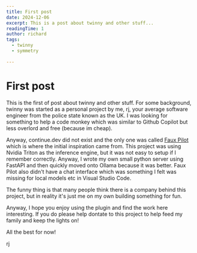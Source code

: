 ```yaml
---
title: First post
date: 2024-12-06
excerpt: This is a post about twinny and other stuff...
readingTime: 1
author: richard
tags: 
  - twinny
  - symmetry
  
---
```


# First post

This is the first of post about twinny and other stuff.  For some background, twinny was started as a personal project by me, rj, your average software engineer from the police state known as the UK.  I was looking for something to help a code monkey which was similar to Github Copilot but less overlord and free (because im cheap).

Anyway, continue.dev did not exist and the only one was called [Faux Pilot](https://github.com/fauxpilot/fauxpilot) which is where the initial inspiration came from.  This project was using Nvidia Triton as the inference engine, but it was not easy to setup if I remember correctly. Anyway, I wrote my own small python server using FastAPI and then quickly moved onto Ollama because it was better.  Faux Pilot also didn't have a chat interface which was something I felt was missing for local models etc in Visual Studio Code.

The funny thing is that many people think there is a company behind this project, but in reality it's just me on my own building something for fun.

Anyway, I hope you enjoy using the plugin and find the work here interesting. If you do please help dontate to this project to help feed my family and keep the lights on!

All the best for now!

rj
